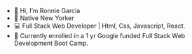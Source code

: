 - 👋 Hi, I’m Ronnie Garcia
- 🗽 Native New Yorker
- 💻 Full Stack Web Developer | Html, Css, Javascript, React.
- 🌱 Currently enrolled in a 1 yr Google funded Full Stack Web Development Boot Camp.

<!---
RonnieGarcia1/RonnieGarcia1 is a ✨ special ✨ repository because its `README.md` (this file) appears on your GitHub profile.
You can click the Preview link to take a look at your changes.
--->
